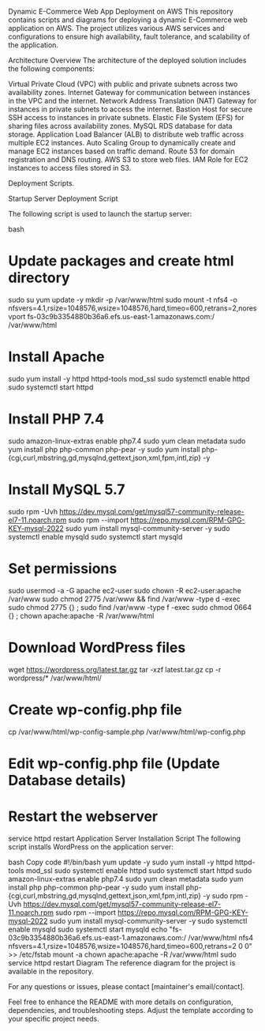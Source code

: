 Dynamic E-Commerce Web App Deployment on AWS
This repository contains scripts and diagrams for deploying a dynamic E-Commerce web application on AWS. The project utilizes various AWS services and configurations to ensure high availability, fault tolerance, and scalability of the application.

Architecture Overview
The architecture of the deployed solution includes the following components:

Virtual Private Cloud (VPC) with public and private subnets across two availability zones.
Internet Gateway for communication between instances in the VPC and the internet.
Network Address Translation (NAT) Gateway for instances in private subnets to access the internet.
Bastion Host for secure SSH access to instances in private subnets.
Elastic File System (EFS) for sharing files across availability zones.
MySQL RDS database for data storage.
Application Load Balancer (ALB) to distribute web traffic across multiple EC2 instances.
Auto Scaling Group to dynamically create and manage EC2 instances based on traffic demand.
Route 53 for domain registration and DNS routing.
AWS S3 to store web files.
IAM Role for EC2 instances to access files stored in S3.


Deployment Scripts.

Startup Server Deployment Script

The following script is used to launch the startup server:

bash

# Update packages and create html directory
sudo su
yum update -y
mkdir -p /var/www/html
sudo mount -t nfs4 -o nfsvers=4.1,rsize=1048576,wsize=1048576,hard,timeo=600,retrans=2,noresvport fs-03c9b3354880b36a6.efs.us-east-1.amazonaws.com:/ /var/www/html

# Install Apache
sudo yum install -y httpd httpd-tools mod_ssl
sudo systemctl enable httpd 
sudo systemctl start httpd

# Install PHP 7.4
sudo amazon-linux-extras enable php7.4
sudo yum clean metadata
sudo yum install php php-common php-pear -y
sudo yum install php-{cgi,curl,mbstring,gd,mysqlnd,gettext,json,xml,fpm,intl,zip} -y

# Install MySQL 5.7
sudo rpm -Uvh https://dev.mysql.com/get/mysql57-community-release-el7-11.noarch.rpm
sudo rpm --import https://repo.mysql.com/RPM-GPG-KEY-mysql-2022
sudo yum install mysql-community-server -y
sudo systemctl enable mysqld
sudo systemctl start mysqld

# Set permissions
sudo usermod -a -G apache ec2-user
sudo chown -R ec2-user:apache /var/www
sudo chmod 2775 /var/www && find /var/www -type d -exec sudo chmod 2775 {} \;
sudo find /var/www -type f -exec sudo chmod 0664 {} \;
chown apache:apache -R /var/www/html 

# Download WordPress files
wget https://wordpress.org/latest.tar.gz
tar -xzf latest.tar.gz
cp -r wordpress/* /var/www/html/

# Create wp-config.php file
cp /var/www/html/wp-config-sample.php /var/www/html/wp-config.php

# Edit wp-config.php file (Update Database details)

# Restart the webserver
service httpd restart
Application Server Installation Script
The following script installs WordPress on the application server:

bash
Copy code
#!/bin/bash
yum update -y
sudo yum install -y httpd httpd-tools mod_ssl
sudo systemctl enable httpd 
sudo systemctl start httpd
sudo amazon-linux-extras enable php7.4
sudo yum clean metadata
sudo yum install php php-common php-pear -y
sudo yum install php-{cgi,curl,mbstring,gd,mysqlnd,gettext,json,xml,fpm,intl,zip} -y
sudo rpm -Uvh https://dev.mysql.com/get/mysql57-community-release-el7-11.noarch.rpm
sudo rpm --import https://repo.mysql.com/RPM-GPG-KEY-mysql-2022
sudo yum install mysql-community-server -y
sudo systemctl enable mysqld
sudo systemctl start mysqld
echo "fs-03c9b3354880b36a6.efs.us-east-1.amazonaws.com:/ /var/www/html nfs4 nfsvers=4.1,rsize=1048576,wsize=1048576,hard,timeo=600,retrans=2 0 0" >> /etc/fstab
mount -a
chown apache:apache -R /var/www/html
sudo service httpd restart
Diagram
The reference diagram for the project is available in the repository.

For any questions or issues, please contact [maintainer's email/contact].

Feel free to enhance the README with more details on configuration, dependencies, and troubleshooting steps. Adjust the template according to your specific project needs.






